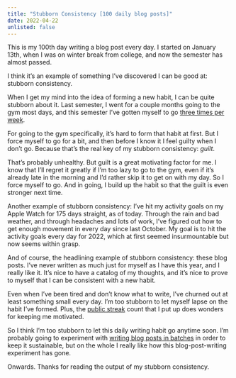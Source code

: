 ```yaml
---
title: "Stubborn Consistency [100 daily blog posts]"
date: 2022-04-22
unlisted: false
---
```


This is my 100th day writing a blog post every day. I started on January 13th, when I was on winter break from college, and now the semester has almost passed.

I think it’s an example of something I’ve discovered I can be good at: stubborn consistency.

When I get my mind into the idea of forming a new habit, I can be quite stubborn about it. Last semester, I went for a couple months going to the gym most days, and this semester I’ve gotten myself to go [three times per week](https://benborgers.com/posts/every-day).

For going to the gym specifically, it’s hard to form that habit at first. But I force myself to go for a bit, and then before I know it I feel guilty when I don’t go. Because that’s the real key of my stubborn consistency: _guilt_.

That’s probably unhealthy. But guilt is a great motivating factor for me. I know that I’ll regret it greatly if I’m too lazy to go to the gym, even if it’s already late in the morning and I’d rather skip it to get on with my day. So I force myself to go. And in going, I build up the habit so that the guilt is even stronger next time.

Another example of stubborn consistency: I’ve hit my activity goals on my Apple Watch for 175 days straight, as of today. Through the rain and bad weather, and through headaches and lots of work, I’ve figured out how to get enough movement in every day since last October. My goal is to hit the activity goals every day for 2022, which at first seemed insurmountable but now seems within grasp.

And of course, the headlining example of stubborn consistency: these blog posts. I’ve never written as much just for myself as I have this year, and I really like it. It’s nice to have a catalog of my thoughts, and it’s nice to prove to myself that I can be consistent with a new habit.

Even when I’ve been tired and don’t know what to write, I’ve churned out at least something small every day. I’m too stubborn to let myself lapse on the habit I’ve formed. Plus, the [](https://benborgers.com/posts/streaks)[public streak](https://benborgers.com/posts/streaks) count that I put up does wonders for keeping me motivated.

So I think I’m too stubborn to let this daily writing habit go anytime soon. I’m probably going to experiment with [writing blog posts in batches](https://benborgers.com/posts/batching) in order to keep it sustainable, but on the whole I really like how this blog-post-writing experiment has gone.

Onwards. Thanks for reading the output of my stubborn consistency.
